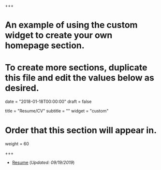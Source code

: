 +++
# An example of using the custom widget to create your own homepage section.
# To create more sections, duplicate this file and edit the values below as desired.

date = "2018-01-18T00:00:00"
draft = false

title = "Resume/CV"
subtitle = ""
widget = "custom"

# Order that this section will appear in.
weight = 60

+++

- [Resume](pdf/fcastro-resume-09192019.pdf) (_Updated: 09/19/2019_)
